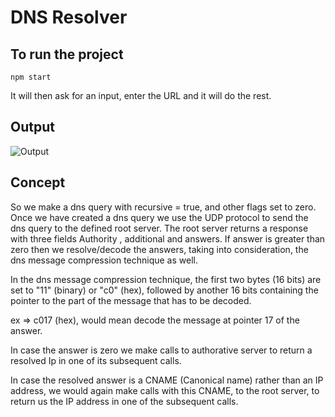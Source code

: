 # DNS Resolver

## To run the project
```
npm start
```

It will then ask for an input, enter the URL and it will do the rest.

## Output

![Output](https://drive.google.com/uc?export=view&id=1ytpOjlB_ISKIB8YSrqxDRIKdEnPlFAuN)
## Concept

So we make a dns query with recursive = true, and other flags set to zero. Once we have created a dns query we use the UDP
protocol to send the dns query to the defined root server. The root server returns a response with three fields Authority , additional and answers. If answer is greater than zero then we resolve/decode the answers, taking into consideration, the dns message compression technique as well. 

In the dns message compression technique, the first two bytes (16 bits) are set to "11" (binary) or "c0" (hex), followed by another 16 bits containing the pointer to the part of the message that has to be decoded.

ex => c017 (hex), would mean decode the message at pointer 17 of the answer.

In case the answer is zero we make calls to authorative server to return a resolved Ip in one of its subsequent calls.

In case the resolved answer is a CNAME (Canonical name) rather than an IP address, we would again make calls with this CNAME, to the root server, to return us the IP address in one of the subsequent calls.


